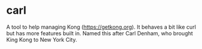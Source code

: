 # carl
A tool to help managing Kong (https://getkong.org). It behaves a bit like curl but has more features built in. Named this after Carl Denham, who brought King Kong to New York City. 
